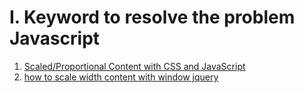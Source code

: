 # I. Keyword to resolve the problem Javascript

1. [Scaled/Proportional Content with CSS and JavaScript](https://css-tricks.com/scaled-proportional-blocks-with-css-and-javascript/)
1. [how to scale width content with window jquery]()


